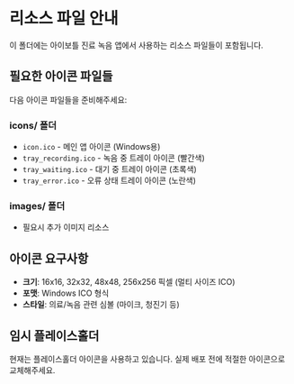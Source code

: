 # 리소스 파일 안내

이 폴더에는 아이보틀 진료 녹음 앱에서 사용하는 리소스 파일들이 포함됩니다.

## 필요한 아이콘 파일들

다음 아이콘 파일들을 준비해주세요:

### icons/ 폴더
- `icon.ico` - 메인 앱 아이콘 (Windows용)
- `tray_recording.ico` - 녹음 중 트레이 아이콘 (빨간색)
- `tray_waiting.ico` - 대기 중 트레이 아이콘 (초록색)
- `tray_error.ico` - 오류 상태 트레이 아이콘 (노란색)

### images/ 폴더
- 필요시 추가 이미지 리소스

## 아이콘 요구사항

- **크기**: 16x16, 32x32, 48x48, 256x256 픽셀 (멀티 사이즈 ICO)
- **포맷**: Windows ICO 형식
- **스타일**: 의료/녹음 관련 심볼 (마이크, 청진기 등)

## 임시 플레이스홀더

현재는 플레이스홀더 아이콘을 사용하고 있습니다.
실제 배포 전에 적절한 아이콘으로 교체해주세요.